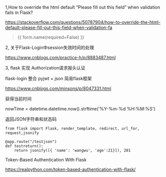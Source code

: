 1,How to override the html default “Please fill out this field” when validation fails in Flask?

https://stackoverflow.com/questions/50787904/how-to-override-the-html-default-please-fill-out-this-field-when-validation-fa

> {{ form.name(required=False) }}


2, 关于Flask-Login中session失效时间的处理

https://www.cnblogs.com/practice-h/p/8883487.html

3, flask 实现 Authorization请求报头认证

flask-login 整合 pyjwt + json 简易flask框架

https://www.cnblogs.com/minsons/p/8047331.html


获得当前时间

nowTime = datetime.datetime.now().strftime('%Y-%m-%d %H:%M:%S')

返回JSON字符串和状态码

```
from flask import Flask, render_template, redirect, url_for, request,jsonify

@app.route("/testjson")
def testreturn():
    return jsonify([{ 'name': 'wangwu', 'age':21}]), 201
```

Token-Based Authentication With Flask

https://realpython.com/token-based-authentication-with-flask/